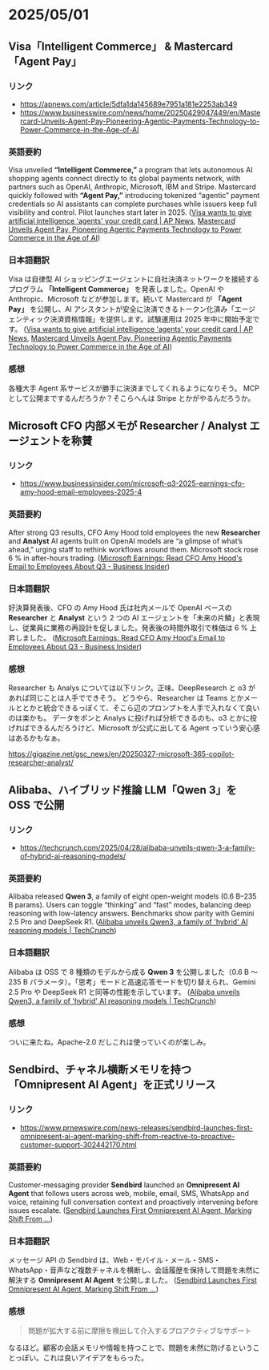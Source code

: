 # 2025/05/01

## Visa「Intelligent Commerce」 & Mastercard「Agent Pay」

### リンク

- https://apnews.com/article/5dfa1da145689e7951a181e2253ab349
- https://www.businesswire.com/news/home/20250429047449/en/Mastercard-Unveils-Agent-Pay-Pioneering-Agentic-Payments-Technology-to-Power-Commerce-in-the-Age-of-AI

### 英語要約

Visa unveiled **“Intelligent Commerce,”** a program that lets autonomous AI shopping agents connect directly to its global payments network, with partners such as OpenAI, Anthropic, Microsoft, IBM and Stripe. Mastercard quickly followed with **“Agent Pay,”** introducing tokenized “agentic” payment credentials so AI assistants can complete purchases while issuers keep full visibility and control. Pilot launches start later in 2025. ([Visa wants to give artificial intelligence 'agents' your credit card | AP News](https://apnews.com/article/5dfa1da145689e7951a181e2253ab349), [Mastercard Unveils Agent Pay, Pioneering Agentic Payments Technology to Power Commerce in the Age of AI](https://www.businesswire.com/news/home/20250429047449/en/Mastercard-Unveils-Agent-Pay-Pioneering-Agentic-Payments-Technology-to-Power-Commerce-in-the-Age-of-AI))

### 日本語翻訳

Visa は自律型 AI ショッピングエージェントに自社決済ネットワークを接続するプログラム **「Intelligent Commerce」** を発表しました。OpenAI や Anthropic、Microsoft などが参加します。続いて Mastercard が **「Agent Pay」** を公開し、AI アシスタントが安全に決済できるトークン化済み「エージェンティック決済資格情報」を提供します。試験運用は 2025 年中に開始予定です。 ([Visa wants to give artificial intelligence 'agents' your credit card | AP News](https://apnews.com/article/5dfa1da145689e7951a181e2253ab349), [Mastercard Unveils Agent Pay, Pioneering Agentic Payments Technology to Power Commerce in the Age of AI](https://www.businesswire.com/news/home/20250429047449/en/Mastercard-Unveils-Agent-Pay-Pioneering-Agentic-Payments-Technology-to-Power-Commerce-in-the-Age-of-AI))

### 感想

各種大手 Agent 系サービスが勝手に決済までしてくれるようになりそう。
MCP として公開までするんだろうか？そこらへんは Stripe とかがやるんだろうか。

## Microsoft CFO 内部メモが Researcher / Analyst エージェントを称賛

### リンク

- https://www.businessinsider.com/microsoft-q3-2025-earnings-cfo-amy-hood-email-employees-2025-4

### 英語要約

After strong Q3 results, CFO Amy Hood told employees the new **Researcher** and **Analyst** AI agents built on OpenAI models are “a glimpse of what’s ahead,” urging staff to rethink workflows around them. Microsoft stock rose 6 % in after-hours trading. ([Microsoft Earnings: Read CFO Amy Hood's Email to Employees About Q3 - Business Insider](https://www.businessinsider.com/microsoft-q3-2025-earnings-cfo-amy-hood-email-employees-2025-4))

### 日本語翻訳

好決算発表後、CFO の Amy Hood 氏は社内メールで OpenAI ベースの **Researcher** と **Analyst** という 2 つの AI エージェントを「未来の片鱗」と表現し、従業員に業務の再設計を促しました。発表後の時間外取引で株価は 6 % 上昇しました。 ([Microsoft Earnings: Read CFO Amy Hood's Email to Employees About Q3 - Business Insider](https://www.businessinsider.com/microsoft-q3-2025-earnings-cfo-amy-hood-email-employees-2025-4))

### 感想

Researcher も Analys については以下リンク。正味、DeepResearch と o3 があれば同じことは人手でできそう。
どうやら、Researcher は Teams とかメールととかと統合できるっぽくて、そこら辺のプロンプトを人手で入れなくて良いのは楽かも。
データをポンと Analys に投げれば分析できるのも、o3 とかに投げればできるんだろうけど、Microsoft が公式に出してる Agent っていう安心感はあるかもなぁ。

https://gigazine.net/gsc_news/en/20250327-microsoft-365-copilot-researcher-analyst/

## Alibaba、ハイブリッド推論 LLM「Qwen 3」を OSS で公開

### リンク

- https://techcrunch.com/2025/04/28/alibaba-unveils-qwen-3-a-family-of-hybrid-ai-reasoning-models/

### 英語要約

Alibaba released **Qwen 3**, a family of eight open-weight models (0.6 B–235 B params). Users can toggle “thinking” and “fast” modes, balancing deep reasoning with low-latency answers. Benchmarks show parity with Gemini 2.5 Pro and DeepSeek R1. ([Alibaba unveils Qwen3, a family of 'hybrid' AI reasoning models | TechCrunch](https://techcrunch.com/2025/04/28/alibaba-unveils-qwen-3-a-family-of-hybrid-ai-reasoning-models/))

### 日本語翻訳

Alibaba は OSS で 8 種類のモデルから成る **Qwen 3** を公開しました（0.6 B ～ 235 B パラメータ）。「思考」モードと高速応答モードを切り替えられ、Gemini 2.5 Pro や DeepSeek R1 と同等の性能を示しています。 ([Alibaba unveils Qwen3, a family of 'hybrid' AI reasoning models | TechCrunch](https://techcrunch.com/2025/04/28/alibaba-unveils-qwen-3-a-family-of-hybrid-ai-reasoning-models/))

### 感想

ついに来たね。Apache-2.0 だしこれは使っていくのが楽しみ。

## Sendbird、チャネル横断メモリを持つ「Omnipresent AI Agent」を正式リリース

### リンク

- https://www.prnewswire.com/news-releases/sendbird-launches-first-omnipresent-ai-agent-marking-shift-from-reactive-to-proactive-customer-support-302442170.html

### 英語要約

Customer-messaging provider **Sendbird** launched an **Omnipresent AI Agent** that follows users across web, mobile, email, SMS, WhatsApp and voice, retaining full conversation context and proactively intervening before issues escalate. ([Sendbird Launches First Omnipresent AI Agent, Marking Shift From ...](https://www.prnewswire.com/news-releases/sendbird-launches-first-omnipresent-ai-agent-marking-shift-from-reactive-to-proactive-customer-support-302442170.html?utm_source=chatgpt.com))

### 日本語翻訳

メッセージ API の Sendbird は、Web・モバイル・メール・SMS・WhatsApp・音声など複数チャネルを横断し、会話履歴を保持して問題を未然に解決する **Omnipresent AI Agent** を公開しました。 ([Sendbird Launches First Omnipresent AI Agent, Marking Shift From ...](https://www.prnewswire.com/news-releases/sendbird-launches-first-omnipresent-ai-agent-marking-shift-from-reactive-to-proactive-customer-support-302442170.html?utm_source=chatgpt.com))

### 感想

> 問題が拡大する前に摩擦を検出して介入するプロアクティブなサポート

なるほど。顧客の会話メモリや情報を持つことで、問題を未然に防げるということっぽい。これは良いアイデアをもらった。
